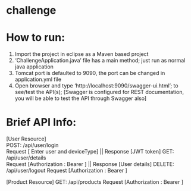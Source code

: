 # challenge

# How to run:
1.	Import the project in eclipse as a Maven based project
2.	‘ChallengeApplication.java’ file has a main method; just run as normal java application
3.	Tomcat port is defaulted to 9090, the port can be changed in application.yml file
4.	Open browser and type ‘http://localhost:9090/swagger-ui.html’; to see/test the API(s); 
[Swagger is configured for REST documentation, you will be able to test the API through Swagger also]

# Brief API Info:
[User Resource]  
POST: /api/user/login 	
 	Request [ Enter user and deviceType] || Response [JWT token]
GET: /api/user/details 	
 	Request [Authorization : Bearer <JWT token>] || Response [User details]
DELETE: /api/user/logout
 	Request [Authorization : Bearer <JWT token>]

[Product Resource]
GET: /api/products
	Request [Authorization : Bearer <JWT token>]
